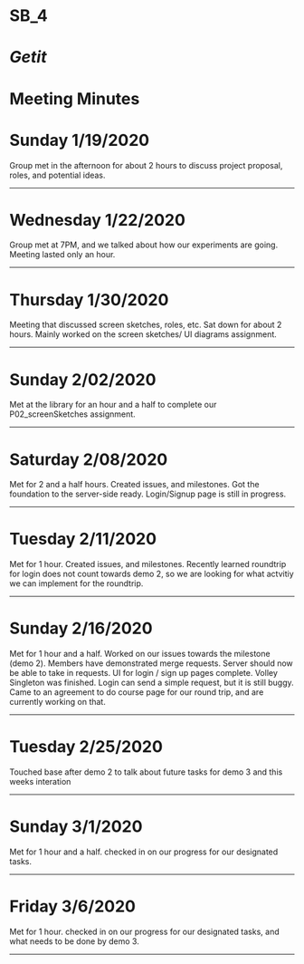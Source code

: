 # SB_4
# *Getit*

# Meeting Minutes

# Sunday 1/19/2020
Group met in the afternoon for about 2 hours to discuss project proposal, roles, and potential ideas.
****

# Wednesday 1/22/2020
Group met at 7PM, and we talked about how our experiments are going. Meeting lasted only an hour.
****

# Thursday 1/30/2020
Meeting that discussed screen sketches, roles, etc.
Sat down for about 2 hours. Mainly worked on the screen sketches/ UI diagrams assignment.
****

# Sunday 2/02/2020
Met at the library for an hour and a half to complete our P02_screenSketches assignment.
****

# Saturday 2/08/2020
Met for 2 and a half hours. Created issues, and milestones. Got the foundation to the server-side ready. Login/Signup page is still in progress. 
****

# Tuesday 2/11/2020
Met for 1 hour. Created issues, and milestones. Recently learned roundtrip for login does not count towards demo 2, so we are looking for what actvitiy we can implement for the roundtrip.
****

# Sunday 2/16/2020
Met for 1 hour and a half. Worked on our issues towards the milestone (demo 2). Members have demonstrated merge requests. Server should now be able to take in requests. UI for login / sign up pages complete. Volley Singleton was finished. Login can send a simple request, but it is still buggy. Came to an agreement to do course page for our round trip, and are currently working on that.
****

# Tuesday 2/25/2020
Touched base after demo 2 to talk about future tasks for demo 3 and this weeks interation
****

# Sunday 3/1/2020
Met for 1 hour and a half. checked in on our progress for our designated tasks.
****

# Friday 3/6/2020
Met for 1 hour. checked in on our progress for our designated tasks, and what needs to be done by demo 3.
****

